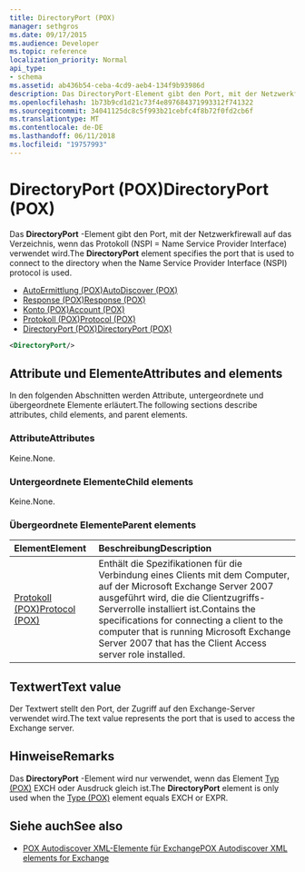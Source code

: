 ```yaml
---
title: DirectoryPort (POX)
manager: sethgros
ms.date: 09/17/2015
ms.audience: Developer
ms.topic: reference
localization_priority: Normal
api_type:
- schema
ms.assetid: ab436b54-ceba-4cd9-aeb4-134f9b93986d
description: Das DirectoryPort-Element gibt den Port, mit der Netzwerkfirewall auf das Verzeichnis, wenn das Protokoll (NSPI = Name Service Provider Interface) verwendet wird.
ms.openlocfilehash: 1b73b9cd1d21c73f4e897684371993312f741322
ms.sourcegitcommit: 34041125dc8c5f993b21cebfc4f8b72f0fd2cb6f
ms.translationtype: MT
ms.contentlocale: de-DE
ms.lasthandoff: 06/11/2018
ms.locfileid: "19757993"
---
```

# <a name="directoryport-pox"></a><span data-ttu-id="790d4-103">DirectoryPort (POX)</span><span class="sxs-lookup"><span data-stu-id="790d4-103">DirectoryPort (POX)</span></span>

<span data-ttu-id="790d4-104">Das **DirectoryPort** -Element gibt den Port, mit der Netzwerkfirewall auf das Verzeichnis, wenn das Protokoll (NSPI = Name Service Provider Interface) verwendet wird.</span><span class="sxs-lookup"><span data-stu-id="790d4-104">The **DirectoryPort** element specifies the port that is used to connect to the directory when the Name Service Provider Interface (NSPI) protocol is used.</span></span> 
  
- [<span data-ttu-id="790d4-105">AutoErmittlung (POX)</span><span class="sxs-lookup"><span data-stu-id="790d4-105">AutoDiscover (POX)</span></span>](autodiscover-pox.md) 
- [<span data-ttu-id="790d4-106">Response (POX)</span><span class="sxs-lookup"><span data-stu-id="790d4-106">Response (POX)</span></span>](response-pox.md)  
- [<span data-ttu-id="790d4-107">Konto (POX)</span><span class="sxs-lookup"><span data-stu-id="790d4-107">Account (POX)</span></span>](account-pox.md)  
- [<span data-ttu-id="790d4-108">Protokoll (POX)</span><span class="sxs-lookup"><span data-stu-id="790d4-108">Protocol (POX)</span></span>](protocol-pox.md)  
- [<span data-ttu-id="790d4-109">DirectoryPort (POX)</span><span class="sxs-lookup"><span data-stu-id="790d4-109">DirectoryPort (POX)</span></span>](directoryport-pox.md)
  
```xml
<DirectoryPort/>
```

## <a name="attributes-and-elements"></a><span data-ttu-id="790d4-110">Attribute und Elemente</span><span class="sxs-lookup"><span data-stu-id="790d4-110">Attributes and elements</span></span>

<span data-ttu-id="790d4-111">In den folgenden Abschnitten werden Attribute, untergeordnete und übergeordnete Elemente erläutert.</span><span class="sxs-lookup"><span data-stu-id="790d4-111">The following sections describe attributes, child elements, and parent elements.</span></span>
  
### <a name="attributes"></a><span data-ttu-id="790d4-112">Attribute</span><span class="sxs-lookup"><span data-stu-id="790d4-112">Attributes</span></span>

<span data-ttu-id="790d4-113">Keine.</span><span class="sxs-lookup"><span data-stu-id="790d4-113">None.</span></span>
  
### <a name="child-elements"></a><span data-ttu-id="790d4-114">Untergeordnete Elemente</span><span class="sxs-lookup"><span data-stu-id="790d4-114">Child elements</span></span>

<span data-ttu-id="790d4-115">Keine.</span><span class="sxs-lookup"><span data-stu-id="790d4-115">None.</span></span>
  
### <a name="parent-elements"></a><span data-ttu-id="790d4-116">Übergeordnete Elemente</span><span class="sxs-lookup"><span data-stu-id="790d4-116">Parent elements</span></span>

|<span data-ttu-id="790d4-117">**Element**</span><span class="sxs-lookup"><span data-stu-id="790d4-117">**Element**</span></span>|<span data-ttu-id="790d4-118">**Beschreibung**</span><span class="sxs-lookup"><span data-stu-id="790d4-118">**Description**</span></span>|
|:-----|:-----|
|[<span data-ttu-id="790d4-119">Protokoll (POX)</span><span class="sxs-lookup"><span data-stu-id="790d4-119">Protocol (POX)</span></span>](protocol-pox.md) <br/> |<span data-ttu-id="790d4-120">Enthält die Spezifikationen für die Verbindung eines Clients mit dem Computer, auf der Microsoft Exchange Server 2007 ausgeführt wird, die die Clientzugriffs-Serverrolle installiert ist.</span><span class="sxs-lookup"><span data-stu-id="790d4-120">Contains the specifications for connecting a client to the computer that is running Microsoft Exchange Server 2007 that has the Client Access server role installed.</span></span>  <br/> |
   
## <a name="text-value"></a><span data-ttu-id="790d4-121">Textwert</span><span class="sxs-lookup"><span data-stu-id="790d4-121">Text value</span></span>

<span data-ttu-id="790d4-122">Der Textwert stellt den Port, der Zugriff auf den Exchange-Server verwendet wird.</span><span class="sxs-lookup"><span data-stu-id="790d4-122">The text value represents the port that is used to access the Exchange server.</span></span>
  
## <a name="remarks"></a><span data-ttu-id="790d4-123">Hinweise</span><span class="sxs-lookup"><span data-stu-id="790d4-123">Remarks</span></span>

<span data-ttu-id="790d4-124">Das **DirectoryPort** -Element wird nur verwendet, wenn das Element [Typ (POX)](type-pox.md) EXCH oder Ausdruck gleich ist.</span><span class="sxs-lookup"><span data-stu-id="790d4-124">The **DirectoryPort** element is only used when the [Type (POX)](type-pox.md) element equals EXCH or EXPR.</span></span> 
  
## <a name="see-also"></a><span data-ttu-id="790d4-125">Siehe auch</span><span class="sxs-lookup"><span data-stu-id="790d4-125">See also</span></span>

- [<span data-ttu-id="790d4-126">POX Autodiscover XML-Elemente für Exchange</span><span class="sxs-lookup"><span data-stu-id="790d4-126">POX Autodiscover XML elements for Exchange</span></span>](pox-autodiscover-xml-elements-for-exchange.md)

